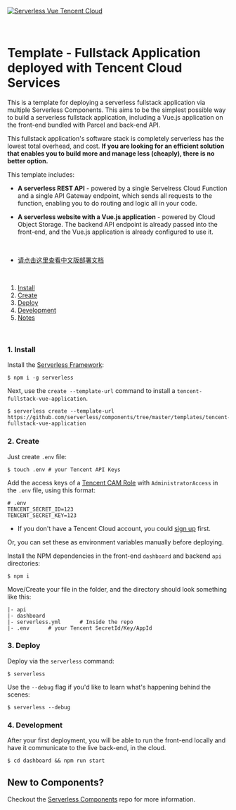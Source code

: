 [![Serverless Vue Tencent Cloud](https://main.qcloudimg.com/raw/e9b96e28ab8040d2848eb0773b98dd57.png)](http://serverless.com)

&nbsp;

# Template - Fullstack Application deployed with Tencent Cloud Services

This is a template for deploying a serverless fullstack application via multiple Serverless Components. This aims to be the simplest possible way to build a serverless fullstack application, including a Vue.js application on the front-end bundled with Parcel and back-end API.

This fullstack application's software stack is completely serverless has the lowest total overhead, and cost. **If you are looking for an efficient solution that enables you to build more and manage less (cheaply), there is no better option.**

This template includes:

- **A serverless REST API** - powered by a single Servelress Cloud Function and a single API Gateway endpoint, which sends all requests to the function, enabling you to do routing and logic all in your code.

- **A serverless website with a Vue.js application** - powered by Cloud Object Storage. The backend API endpoint is already passed into the front-end, and the Vue.js application is already configured to use it.

&nbsp;

- [请点击这里查看中文版部署文档](./README_CN.md)

&nbsp;

1. [Install](#1-install)
2. [Create](#2-create)
3. [Deploy](#3-deploy)
4. [Development](#4-development)
5. [Notes](#5-notes)

&nbsp;

### 1. Install

Install the [Serverless Framework](https://www.github.com/serverless/serverless):

```console
$ npm i -g serverless
```

Next, use the `create --template-url` command to install a `tencent-fullstack-vue-application`.

```console
$ serverless create --template-url https://github.com/serverless/components/tree/master/templates/tencent-fullstack-vue-application
```

### 2. Create

Just create `.env` file:

```console
$ touch .env # your Tencent API Keys
```

Add the access keys of a [Tencent CAM Role](https://console.cloud.tencent.com/cam/capi) with `AdministratorAccess` in the `.env` file, using this format:

```
# .env
TENCENT_SECRET_ID=123
TENCENT_SECRET_KEY=123
```

- If you don't have a Tencent Cloud account, you could [sign up](https://intl.cloud.tencent.com/register) first.

Or, you can set these as environment variables manually before deploying.

Install the NPM dependencies in the front-end `dashboard` and backend `api` directories:

```console
$ npm i
```

Move/Create your file in the folder, and the directory should look something like this:

```
|- api
|- dashboard
|- serverless.yml      # Inside the repo
|- .env      # your Tencent SecretId/Key/AppId
```

### 3. Deploy

Deploy via the `serverless` command:

```console
$ serverless
```

Use the `--debug` flag if you'd like to learn what's happening behind the scenes:

```console
$ serverless --debug
```

### 4. Development

After your first deployment, you will be able to run the front-end locally and have it communicate to the live back-end, in the cloud.

```console
$ cd dashboard && npm run start
```

## New to Components?

Checkout the [Serverless Components](https://github.com/serverless/components) repo for more information.
